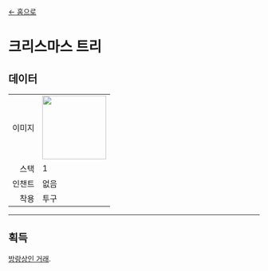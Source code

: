 [← 홈으로](../)
# 크리스마스 트리

## 데이터
<table>
    <tr><td align="end">이미지</td><td><img src="https://i.imgur.com/Xko144w.png" width="128"/></td></tr>
    <tr><td align="end">스택</td><td>1</td></tr>
    <tr><td align="end">인챈트</td><td>없음</td></tr>
    <tr><td align="end">착용</td><td>투구</td></tr>
</table>

---

## 획득
[방랑상인 거래](../feature/enhanced_wandering_trader.md).
